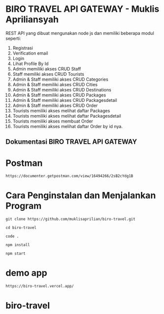 # BIRO TRAVEL API GATEWAY - Muklis Apriliansyah

REST API yang dibuat mengunakan node js dan memiliki beberapa modul seperti:

1. Registrasi
2. Verification email
3. Login
4. Lihat Profile By Id
5. Admin memiliki akses CRUD Staff
6. Staff memiliki akses CRUD Tourists
7. Admin & Staff memiliki akses CRUD Categories
8. Admin & Staff memiliki akses CRUD Cities
9. Admin & Staff memiliki akses CRUD Destinations
10. Admin & Staff memiliki akses CRUD Packages
11. Admin & Staff memiliki akses CRUD Packagesdetail
12. Admin & Staff memiliki akses CRUD Order
13. Tourists memiliki akses melihat daftar Packages
14. Tourists memiliki akses melihat daftar Packagesdetail
15. Tourists memiliki akses membuat Order
16. Tourists memiliki akses melihat daftar Order by id nya.


## Dokumentasi BIRO TRAVEL API GATEWAY

# Postman
    https://documenter.getpostman.com/view/16494266/2sB2cYdg1B

# Cara Penginstalan dan Menjalankan Program

    git clone https://github.com/muklisaprilian/biro-travel.git

    cd biro-travel

    code .

    npm install

    npm start

# demo app

    https://biro-travel.vercel.app/

# biro-travel
